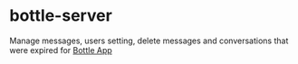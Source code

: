 # bottle-server
Manage messages, users setting, delete messages and conversations that were expired for <a href="https://github.com/sontx/bottle-app">Bottle App</a>
